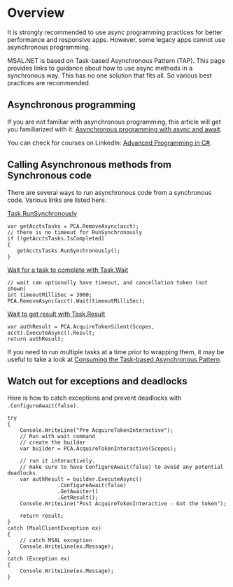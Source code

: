# Overview
It is strongly recommended to use async programming practices for better performance and responsive apps. However, some legacy apps cannot use asynchronous programming. 

MSAL.NET is based on Task-based Asynchronous Pattern (TAP). This page provides links to guidance about how to use async methods in a synchronous way. This has no one solution that fits all. So various best practices are recommended.

## Asynchronous programming
If you are not familiar with asynchronous programming, this article will get you familiarized with it:
[Asynchronous programming with async and await](https://docs.microsoft.com/en-us/dotnet/csharp/programming-guide/concepts/async/).

You can check for courses on LinkedIn:
[Advanced Programming in C#](https://www.linkedin.com/learning/async-programming-in-c-sharp/introduction?u=3322).

## Calling Asynchronous methods from Synchronous code
There are several ways to run asynchronous code from a synchronous code. Various links are listed here.

[Task.RunSynchronously](https://docs.microsoft.com/en-us/dotnet/api/system.threading.tasks.task.runsynchronously?view=net-5.0)
```CSharp
var getAcctsTasks = PCA.RemoveAsync(acct);
// there is no timeout for RunSynchronously
if (!getAcctsTasks.IsCompleted)
{
   getAcctsTasks.RunSynchronously();
}
```

[Wait for a task to complete with Task.Wait](https://docs.microsoft.com/en-us/dotnet/api/system.threading.tasks.task.wait?view=net-5.0)
```CSharp
// wait can optionally have timeout, and cancellation token (not shown)
int timeoutMilliSec = 3000;
PCA.RemoveAsync(acct).Wait(timeoutMilliSec);
```

[Wait to get result with Task.Result](https://docs.microsoft.com/en-us/dotnet/api/system.threading.tasks.task-1.result?view=net-5.0#remarks)
```CSharp
var authResult = PCA.AcquireTokenSilent(Scopes, acct).ExecuteAsync().Result;
return authResult;
```

If you need to run multiple tasks at a time prior to wrapping them, it may be useful to take a look at 
[Consuming the Task-based Asynchronous Pattern](https://docs.microsoft.com/en-us/dotnet/standard/asynchronous-programming-patterns/consuming-the-task-based-asynchronous-pattern).

## Watch out for exceptions and deadlocks
Here is how to catch exceptions and prevent deadlocks with `.ConfigureAwait(false)`.
```CSharp
try
{
	Console.WriteLine("Pre AcquireTokenInteractive");
	// Run with wait command
	// create the builder
	var builder = PCA.AcquireTokenInteractive(Scopes);

	// run it interactively.
	// make sure to have ConfigureAwait(false) to avoid any potential deadlocks
	var authResult = builder.ExecuteAsync()
				.ConfigureAwait(false)
				.GetAwaiter()
				.GetResult();
	Console.WriteLine("Post AcquireTokenInteractive - Got the token");

	return result;
}
catch (MsalClientException ex)
{
	// catch MSAL exception
	Console.WriteLine(ex.Message);
}
catch (Exception ex)
{
	Console.WriteLine(ex.Message);
}
```